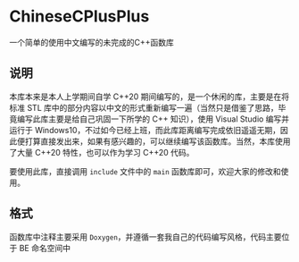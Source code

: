 # ChineseCPlusPlus
一个简单的使用中文编写的未完成的C++函数库
## 说明
本库本来是本人上学期间自学 C++20 期间编写的，是一个休闲的库，主要是在将标准 STL 库中的部分内容以中文的形式重新编写一遍（当然只是借鉴了思路，毕竟编写此库主要是给自己巩固一下所学的 C++ 知识），使用 Visual Studio 编写并运行于 Windows10，不过如今已经上班，而此库距离编写完成依旧遥遥无期，因此便打算直接发出来，如果有感兴趣的，可以继续编写该函数库。当然，本库使用了大量 C++20 特性，也可以作为学习 C++20 代码。

要使用此库，直接调用 `include` 文件中的 `main` 函数库即可，欢迎大家的修改和使用。

## 格式
函数库中注释主要采用 `Doxygen`，并遵循一套我自己的代码编写风格，代码主要位于 BE 命名空间中
